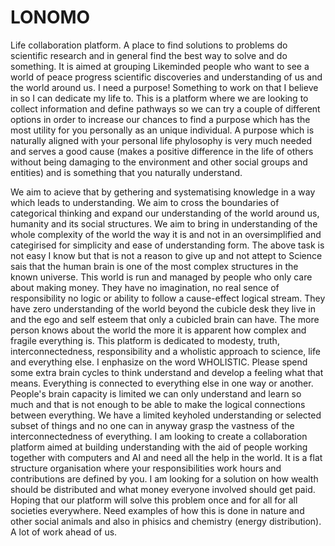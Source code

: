 # LONOMO
Life collaboration platform. A place to find solutions to problems do scientific research and in general find the best way to solve and do something. It is aimed at grouping Likeminded people who want to see a world of peace progress scientific discoveries and understanding of us and the world around us. 
I need a purpose! Something to work on that I believe in so I can dedicate my life to. This is a platform where we are looking to collect information and define pathways so we can try a couple of different options in order to increase our chances to find a purpose which has the most utility for you personally as an unique individual. A purpose which is naturally aligned with your personal life phylosophy is very much needed and serves a good cause (makes a positive difference in the life of others without being damaging to the environment and other social groups and entities) and is something that you naturally understand. 

We aim to acieve that by gethering and systematising knowledge in a way which leads to understanding. We aim to cross the boundaries of categorical thinking and expand our understanding of the world around us, humanity and its social structures. We aim to bring in understanding of the whole complexity of the world the way it is and not in an oversimplified and categirised for simplicity and ease of understanding form. The above task is not easy I know but that is not a reason to give up and not attept to   Science sais that the human brain is one of the most complex structures in the known universe. 
This world is run and managed by people who only care about making money. They have no imagination, no real sence of responsibility no logic or ability to follow a cause-effect logical stream. They have zero understanding of the world beyond the cubicle desk they live in and the ego and self esteem that only a cubicled brain can have. The more person knows about the world the more it is apparent how complex and fragile everything is. This platform is dedicated to modesty, truth, interconnectedness, responsibility and a wholistic approach to science, life and everything else. I enphasize on the word WHOLISTIC. Please spend some extra brain cycles to think understand and develop a feeling what that means. Everything is connected to everything else in one way or another.  
People's brain capacity is limited we can only understand and learn so much and that is not enough to be able to make the logical connections between everything. We have a limited keyholed understanding or selected subset of things and no one can in anyway grasp the vastness of the interconnectedness of everything. I am looking to create a collaboration platform aimed at building understanding with the aid of people working together with computers and AI and need all the help in the world. It is a flat structure organisation where your responsibilities work hours and contributions are defined by you. I am looking for a solution on how wealth should be distributed and what money everyone involved should get paid. Hoping that our platform will solve this problem once and for all for all societies everywhere. Need examples of how this is done in nature and other social animals and also in phisics and chemistry (energy distribution). A lot of work ahead of us.  
